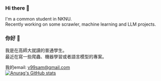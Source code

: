 ### Hi there 👋
I'm a common student in NKNU.</br>
Recently working on some scrawler, machine learning and LLM projects.

### 你好 👋
我是在高師大就讀的普通學生。</br>
最近在寫一些爬蟲、機器學習或者語言模型的專案。

我的email: v99sam@gmail.com</br>
[![Anurag's GitHub stats](https://github-readme-stats.vercel.app/api?username=samttoo22-MewCat&show_icons=true&theme=onedark)](https://github.com/anuraghazra/github-readme-stats)
